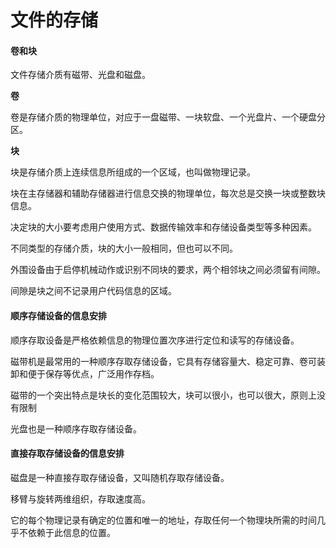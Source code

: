 # 文件的存储

#### 卷和块

文件存储介质有磁带、光盘和磁盘。

**卷**

卷是存储介质的物理单位，对应于一盘磁带、一块软盘、一个光盘片、一个硬盘分区。

**块**

块是存储介质上连续信息所组成的一个区域，也叫做物理记录。

块在主存储器和辅助存储器进行信息交换的物理单位，每次总是交换一块或整数块信息。

决定块的大小要考虑用户使用方式、数据传输效率和存储设备类型等多种因素。

不同类型的存储介质，块的大小一般相同，但也可以不同。

外围设备由于启停机械动作或识别不同块的要求，两个相邻块之间必须留有间隙。

间隙是块之间不记录用户代码信息的区域。

#### 顺序存储设备的信息安排

顺序存取设备是严格依赖信息的物理位置次序进行定位和读写的存储设备。

磁带机是最常用的一种顺序存取存储设备，它具有存储容量大、稳定可靠、卷可装卸和便于保存等优点，广泛用作存档。

磁带的一个突出特点是块长的变化范围较大，块可以很小，也可以很大，原则上没有限制

光盘也是一种顺序存取存储设备。

#### 直接存取存储设备的信息安排

磁盘是一种直接存取存储设备，又叫随机存取存储设备。

移臂与旋转两维组织，存取速度高。

它的每个物理记录有确定的位置和唯一的地址，存取任何一个物理块所需的时间几乎不依赖于此信息的位置。

